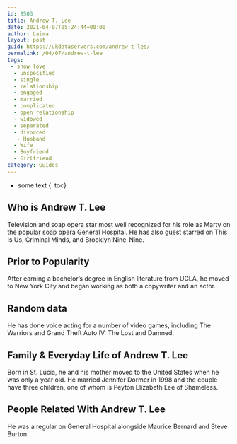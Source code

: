 ```yaml
---
id: 8503
title: Andrew T. Lee
date: 2021-04-07T05:24:44+00:00
author: Laima
layout: post
guid: https://ukdataservers.com/andrew-t-lee/
permalink: /04/07/andrew-t-lee
tags:
 - show love
  - unspecified
  - single
  - relationship
  - engaged
  - married
  - complicated
  - open relationship
  - widowed
  - separated
  - divorced
   - Husband
  - Wife
  - Boyfriend
  - Girlfriend
category: Guides
---
```


* some text
{: toc}


## Who is Andrew T. Lee
                  
                  
                  
Television and soap opera star most well recognized for his role as Marty on the popular soap opera General Hospital. He has also guest starred on This Is Us, Criminal Minds, and Brooklyn Nine-Nine.
                  
              
            
              
            
                
                
                
## Prior to Popularity
                  
                  
                  
After earning a bachelor&#8217;s degree in English literature from UCLA, he moved to New York City and began working as both a copywriter and an actor.
                  
              
            
              
            
                
                
                
## Random data
                  
                  
                  
He has done voice acting for a number of video games, including The Warriors and Grand Theft Auto IV: The Lost and Damned.
                  
              
            
              
            
                
                
                
## Family & Everyday Life of Andrew T. Lee
                  
                  
                  
Born in St. Lucia, he and his mother moved to the United States when he was only a year old. He married Jennifer Dormer in 1998 and the couple have three children, one of whom is Peyton Elizabeth Lee of Shameless.
                  
              
            
              
            
                
                
                
## People Related With Andrew T. Lee
                  
                  
                  
He was a regular on General Hospital alongside Maurice Bernard and Steve Burton.
                  
              
            
              
            
                
              
            
              
              
            
            
              
            
          
          
          